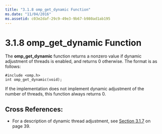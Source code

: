```yaml
---
title: "3.1.8 omp_get_dynamic Function"
ms.date: "11/04/2016"
ms.assetid: c03e2daf-29c9-49e3-9b67-b980ad1ab195
---
```

# 3.1.8 omp_get_dynamic Function

The **omp_get_dynamic** function returns a nonzero value if dynamic adjustment of threads is enabled, and returns 0 otherwise. The format is as follows:

```
#include <omp.h>
int omp_get_dynamic(void);
```

If the implementation does not implement dynamic adjustment of the number of threads, this function always returns 0.

## Cross References:

- For a description of dynamic thread adjustment, see [Section 3.1.7](../../parallel/openmp/3-1-7-omp-set-dynamic-function.md) on page 39.